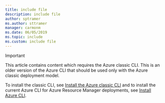 ```yaml
---
title: include file
description: include file
author: sptramer
ms.author: sttramer
manager: carmonm
ms.date: 06/05/2019
ms.topic: include
ms.custom: include file
---
```

> [!IMPORTANT]
> This article contains content which requires the Azure classic CLI. This is
> an older version of the Azure CLI that should be used only with the
> Azure classic deployment model.
>
> To install the classic CLI, see [Install the Azure classic CLI](/cli/azure/install-classic-cli)
> and to install the current Azure CLI for Azure Resource Manager deployments, see [Install Azure CLI](/cli/azure/install-azure-cli).
